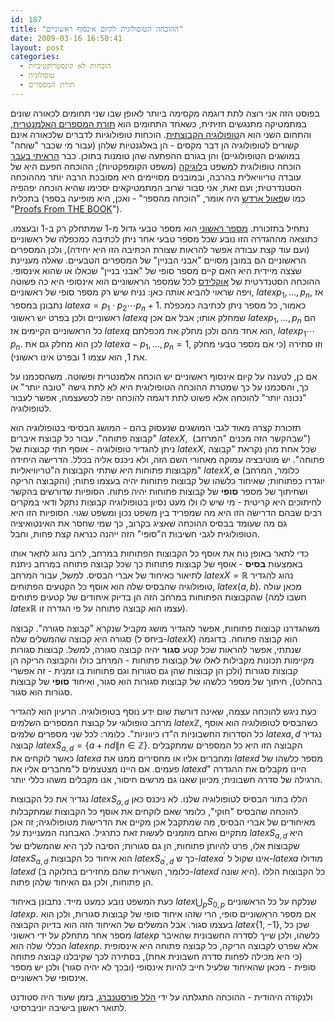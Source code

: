 ```yaml
---
id: 187
title: "ההוכחה הטופולוגית לקיום אינסוף ראשוניים"
date: 2009-03-16 16:50:41
layout: post
categories: 
  - הוכחות לא קונסטרוקטיביות
  - טופולוגיה
  - תורת המספרים
---
```

בפוסט הזה אני רוצה לתת דוגמה מקסימה ביותר לאופן שבו שני תחומים לכאורה שונים במתמטיקה מתנגשים חזיתית, כשאחד התחומים הוא <a href="http://he.wikipedia.org/wiki/%D7%AA%D7%95%D7%A8%D7%AA_%D7%94%D7%9E%D7%A1%D7%A4%D7%A8%D7%99%D7%9D">תורת המספרים האלמנטרית</a>, והתחום השני הוא ה<a href="http://he.wikipedia.org/wiki/%D7%98%D7%95%D7%A4%D7%95%D7%9C%D7%95%D7%92%D7%99%D7%94">טופולוגיה הקבוצתית</a>. הוכחות טופולוגיות לדברים שלכאורה אינם קשורים לטופולוגיה הן דבר מקסים - הן באלגנטיות שלהן (עבור מי שכבר "שוחה" במושגים הטופולוגיים) והן בגורם ההפתעה שהן טומנות בתוכן. כבר <a href="http://www.gadial.net/?p=117">הראיתי בעבר</a> הוכחה טופולוגית למשפט ב<a href="http://he.wikipedia.org/wiki/%D7%9C%D7%95%D7%92%D7%99%D7%A7%D7%94_%D7%9E%D7%AA%D7%9E%D7%98%D7%99%D7%AA">לוגיקה</a> (משפט הקומפקטיות); ההוכחה הפעם היא של עובדה טריוויאלית בהרבה, ובמובנים מסויימים היא מסובכת הרבה יותר מההוכחה הסטנדרטית; ועם זאת, אני סבור שרוב המתמטיקאים יסכימו שהיא הוכחה יפהפיה בתכלית (כמו ש<a href="http://he.wikipedia.org/wiki/%D7%A4%D7%90%D7%95%D7%9C_%D7%90%D7%A8%D7%93%D7%A9">פאול ארדש</a> היה אומר, "הוכחה מהספר" - ואכן, היא מופיעה בספר "<a href="http://en.wikipedia.org/wiki/Proofs_from_THE_BOOK">Proofs From THE BOOK</a>").

נתחיל בתזכורת. <a href="http://he.wikipedia.org/wiki/%D7%9E%D7%A1%D7%A4%D7%A8_%D7%A8%D7%90%D7%A9%D7%95%D7%A0%D7%99">מספר ראשוני</a> הוא מספר טבעי גדול מ-1 שמתחלק רק ב-1 ובעצמו. כתוצאה מההגדרה הזו נובע שכל מספר טבעי אחר ניתן לכתיבה כמכפלה של ראשוניים (ועם עוד קצת עבודה אפשר להראות שצורת הכתיבה הזו היא יחידה), ולכן המספרים הראשוניים הם במובן מסויים "אבני הבניין" של המספרים הטבעיים. שאלה מעניינת שצצה מיידית היא האם קיים מספר סופי של "אבני בניין" שכאלו או שהוא אינסופי. ההוכחה הסטנדרטית של <a href="http://he.wikipedia.org/wiki/%D7%90%D7%95%D7%A7%D7%9C%D7%99%D7%93%D7%A1">אוקלידס</a> לכל שמספר הראשוניים הוא אינסופי היא כה פשוטה ויפה שראוי להביא אותה כאן: נניח שיש רק מספר סופי של ראשוניים, $latex p_1,\dots,p_n$, אז נתבונן במספר $latex a=p_1\cdot p_2\cdots p_n+1$. כאמור, כל מספר ניתן לכתיבה כמכפלת ראשוניים ולכן בפרט יש ראשוני $latex q$ שמחלק אותו; אבל אם אכן $latex p_1,\dots,p_n$ הם כל הראשוניים הקיימים אז $latex q$ הוא אחד מהם ולכן מחלק את מכפלתם, $latex p_1\cdots p_n$. לכן הוא מחלק גם את $latex a-p_1,\dots,p_n=1$, וזו סתירה (כי אם מספר טבעי מחלק את 1, הוא עצמו 1 ובפרט אינו ראשוני).

אם כן, לטענה על קיום אינסוף ראשוניים יש הוכחה אלמנטרית ופשוטה. משהסכמנו על כך, והסכמנו על כך שמטרת ההוכחה הטופולוגית היא לא לתת גישה "טובה יותר" או "נכונה יותר" להוכחה אלא פשוט לתת דוגמה להוכחה יפה לכשעצמה, אפשר לעבור לטופולוגיה.

תזכורת קצרה מאוד לגבי המושגים שנעסוק בהם - המושג הבסיסי בטופולוגיה הוא "קבוצה פתוחה". עבור כל קבוצת איברים $latex X$,  (שבהקשר הזה מכנים "המרחב") ניתן להגדיר טופולוגיה - אוסף תתי קבוצות של $latex X$, שכל אחת מהן נקראת "קבוצה פתוחה". יש מוטיבציה עמוקה מאחורי השם הזה, ולא ניכנס אליה בכלל. הדרישה היחידה מקבוצות פתוחות היא שתתי הקבוצות ה"טריוויאליות" $latex X,\emptyset$ (כלומר, המרחב והקבוצה הריקה) יוגדרו כפתוחות; שאיחוד כלשהו של קבוצות פתוחות יהיה בעצמו פתוח; ושחיתוך של מספר <strong>סופי</strong> של קבוצות פתוחות יהיה פתוח. הסופיות שדורשים בהקשר לחיתוכים היא קריטית - מי שיש לו ולו מעט נסיון בטופולוגיה קבוצות נתקל ודאי במקרים רבים שבהם הדרישה הזו היא מה שמפריד בין משפט נכון ומשפט שגוי. הסופיות הזו היא גם מה שעומד בבסיס ההוכחה שאציג בקרוב, כך שמי שחסר את האינטואיציה הטופולוגית לגבי חשיבות ה"סופי" הזה ייהנה כנראה קצת פחות, וחבל.

כדי לתאר באופן נוח את אוסף כל הקבוצות הפתוחות במרחב, לרוב נהוג לתאר אותו באמצעות <strong>בסיס</strong> - אוסף של קבוצות פתוחות כך שכל קבוצה פתוחה במרחב ניתנת לתיאור כאיחוד של אברי הבסיס. למשל, עבור המרחב $latex X=\mathbb{R}$ נהוג להגדיר טופולוגיה שהבסיס שלה הוא אוסף כל הקטעים הפתוחים, $latex (a,b)$. מכאן עולה שהקבוצות הפתוחות במרחב הזה הן בדיוק איחודים של קטעים פתוחים (חשבו למה $latex \mathbb{R}$ עצמו הוא קבוצה פתוחה על פי הגדרה זו).

משהגדרנו קבוצות פתוחות, אפשר להגדיר מושג מקביל שנקרא "קבוצה סגורה". קבוצה סגורה היא קבוצה שהמשלים שלה (ביחס ל-$latex X$) הוא קבוצה פתוחה. בדוגמה שנתתי, אפשר להראות שכל קטע <strong>סגור</strong> יהיה קבוצה סגורה, למשל. קבוצות סגורות מקיימות תכונות מקבילות לאלו של קבוצות פתוחות - המרחב כולו והקבוצה הריקה הן קבוצות סגורות (ולכן הן קבוצות שהן גם סגורות וגם פתוחות בו זמנית - זה אפשרי בהחלט), חיתוך של מספר כלשהו של קבוצות סגורות הוא סגור, ואיחוד <strong>סופי</strong> של קבוצות סגורות הוא סגור.

כעת ניגש להוכחה עצמה, שאינה דורשת שום ידע נוסף בטופולוגיה. הרעיון הוא להגדיר מרחב טופולוגי על קבוצת המספרים השלמים $latex \mathbb{Z}$, כשהבסיס לטופולוגיה הוא אוסף כל הסדרות החשבוניות ה"דו כיווניות". כלומר: לכל שני מספרים שלמים $latex a,d$ נגדיר קבוצה $latex S_{a,d}=\left\{a+nd\|n\in\mathbb{Z}\right\}$. הקבוצה הזו היא כל המספרים שמתקבלים כאשר לוקחים את $latex a$ ומחברים אליו או מחסירים ממנו את $latex d$ מספר כלשהו של פעמים. אם היינו מצטצמים ל"מחברים אליו את $latex d$" היינו מקבלים את ההגדרה הרגילה של סדרה חשבונית; מכיוון שאנו גם מרשים חיסור, אנו מקבלים משהו כללי יותר.

נגדיר את כל הקבוצות $latex S_{a,d}$ הללו בתור הבסיס לטופולוגיה שלנו. לא ניכנס כאן להוכחה שהבסיס "חוקי", כלומר שאם לוקחים את אוסף כל הקבוצות שמתקבלות מאיחודים של אברי הבסיס, מה שמתקבל אכן מקיים את הדרישות מטופולוגיה; זה אכן מתקיים ואתם מוזמנים לעשות זאת כתרגיל. האבחנה המעניינת על $latex S_{a,d}$ היא שקבוצות אלו, פרט להיותן פתוחות, הן גם סגורות; הסיבה לכך היא שהמשלים של $latex S_{a,d}$ הוא איחוד כל הקבוצות $latex S_{a^\prime,d}$ כך ש-$latex a^\prime$ אינו שקול ל-$latex a$ מודולו $latex d$ (כלומר, השארית שהם מחזירים בחלוקה ב-$latex d$ היא שונה). כל הקבוצות הללו הן פתוחות, ולכן גם האיחוד שלהן פתוח.

כעת המשפט נובע כמעט מייד. נתבונן באיחוד $latex \bigcup_{p}S_{0,p}$ שנלקח על כל הראשוניים $latex p$. אם מספר הראשוניים סופי, הרי שזהו איחוד סופי של קבוצות סגורות, ולכן הוא בעצמו סגור. אבל המשלים של האיחוד הזה הוא בדיוק הקבוצה $latex \left\{1,-1\right\}$, שכן כל מספר אחר מתחלק על ידי ראשוני $latex p$ כלשהו, ולכן שייך לסדרה החשבונית שהאיבר הכללי שלה הוא $latex np$. אלא שפרט לקבוצה הריקה, כל קבוצה פתוחה היא אינסופית (כי היא מכילה לפחות סדרה חשבונית אחת), בסתירה לכך שקיבלנו קבוצה פתוחה סופית - מכאן שהאיחוד שלעיל חייב להיות אינסופי (ובכך לא יהיה סגור) ולכן יש מספר אינסופי של ראשוניים.

ולנקודה היהודית - ההוכחה התגלתה על ידי <a href="http://he.wikipedia.org/wiki/%D7%94%D7%9C%D7%9C_%D7%A4%D7%95%D7%A8%D7%A1%D7%98%D7%A0%D7%91%D7%A8%D7%92">הלל פורסטנברג</a>, בזמן שעוד היה סטודנט לתואר ראשון בישיבה יוניברסיטי.
